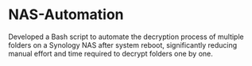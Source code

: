 # NAS-Automation
Developed a Bash script to automate the decryption process of multiple folders on a Synology NAS after system reboot, significantly reducing manual effort and time required to decrypt folders one by one.
